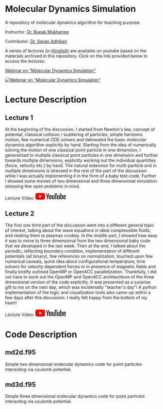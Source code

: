 Molecular Dynamics Simulation
==============================
A repository of molecular dynamics algorithm for teaching purpose.

Instructor: [Dr. Rupak Mukherjee](https://github.com/RupakMukherjee)

Contributor: [Dr. Sayan Adhikari](https://github.com/sayanadhikari)

A series of lectures (in [Hinglish](https://en.wikipedia.org/wiki/Hinglish)) are available on youtube based on the materials archived in this repository. Click on the link provided below to access the lectures.


[Webinar on "Molecular Dynamics Simulation"](https://www.youtube.com/playlist?list=PLbX_ZyxeXxSJWJw99-baWL3Xk5qoHKfGM)

[![Webinar on "Molecular Dynamics Simulation"](http://img.youtube.com/vi/vdv5kXVna0I/0.jpg)](https://www.youtube.com/embed/videoseries?list=PLbX_ZyxeXxSJWJw99-baWL3Xk5qoHKfGM)

# Lecture Description

## Lecture 1
At the beginning of the discussion, I started from Newton's law, concept of potential, classical collision / scattering of particles, simple harmonic motion, few numerical ODE solvers and delineated the basic molecular dynamics algorithm explicitly by hand. Starting from the idea of numerically solving the motion of one classical point particle in one dimension, I generelized to multiple classical point particles in one dimension and further towards multiple dimensions, explicitly working out the individual quantities (force, velocity etc.) by hand. The natural extension for multi-particle and in multiple dimensions is stressed in the rest of the part of the discussion while I was actually implementing it in the form of a baby test-code. Further I showed some movies of two dimensional and three dimensional simulation stressing few open problems in mind.

Lecture Video:
[<img src="yt_logo_rgb_light.png" width="100">](https://youtu.be/0G_V55hDbfU)

## Lecture 2
The first one third part of the discussion went into a different general topic of interest, talking about the wave equaitons in ideal compressible fluids, and relating them to plasmas crudely. In the middle part, I showed how easy it was to move to three dimensional from the two dimensional baby code that we developed in the last week. Then at the end, I talked about the periodic, reflecting boundary condition, implementation of different potentials (all binary), few references on normalization, touched upon few numerical caveats, quick idea about configurational temperature, time solvers for velocity dependent forces or in presence of magnetic fields and finally briefly outlined OpenMP or OpenACC parallelization. Thankfully, I did not have to work out the OpenMP and OpenACC architechture of the three dimensional version of the code explicitly. It was presented as a surprise gift to me on the next day, which was incidentally "teacher's day"! A python implementation of the logic and visualization tools also came-up within a few days after this discussion. I really felt happy from the bottom of my heart! 

Lecture Video:
[<img src="yt_logo_rgb_light.png" width="100">](https://youtu.be/gghzMaa8pRA)

# Code Description

## md2d.f95
Simple two dimensional molecular dynamics code for point particles interacting via coulomb potential.

## md3d.f95
Simple three dimensional molecular dynamics code for point particles interacting via coulomb potential.
